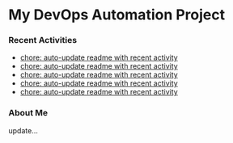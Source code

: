 # My DevOps Automation Project

### Recent Activities
<!-- activity:START -->
- [chore: auto-update readme with recent activity](https://github.com/kaigiii/mybowling-app/commit/06db2bd1ad6330488c33ebd4d297c12c2243a5be)
- [chore: auto-update readme with recent activity](https://github.com/kaigiii/mybowling-app/commit/f659095cbc71156fe36091a48ae509c6cc3f0fb3)
- [chore: auto-update readme with recent activity](https://github.com/kaigiii/mybowling-app/commit/13c79853db90f73b41e7d0884e702b58776e1411)
- [chore: auto-update readme with recent activity](https://github.com/kaigiii/mybowling-app/commit/51fc6e099a1ce5b990d3b1361389b29bc1212034)
- [chore: auto-update readme with recent activity](https://github.com/kaigiii/mybowling-app/commit/336b8e316e1f8ce82127bb4648af97e96ad7f277)
<!-- activity:END -->

### About Me
<!-- MYLINKS:START -->
<!-- MYLINKS:END -->

update...
